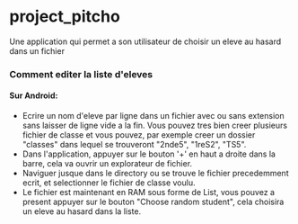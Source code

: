 # project_pitcho

Une application qui permet a son utilisateur de choisir un eleve au hasard dans un fichier

### Comment editer la liste d'eleves

#### Sur Android:
- Ecrire un nom d'eleve par ligne dans un fichier avec ou sans extension sans laisser de ligne vide a la fin. Vous pouvez tres bien creer plusieurs fichier de classe et vous pouvez, par exemple creer un dossier "classes" dans lequel se trouveront "2nde5", "1reS2", "TS5".
- Dans l'application, appuyer sur le bouton '+' en haut a droite dans la barre, cela va ouvrir un explorateur de fichier.
- Naviguer jusque dans le directory ou se trouve le fichier precedemment ecrit, et selectionner le fichier de classe voulu.
- Le fichier est maintenant en RAM sous forme de List<String>, vous pouvez a present appuyer sur le bouton "Choose random student", cela choisira un eleve au hasard dans la liste.
